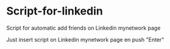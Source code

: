 # Script-for-linkedin
Script for automatic add friends on Linkedin mynetwork page

Just insert script on Linkedin mynetwork page en push "Enter"
